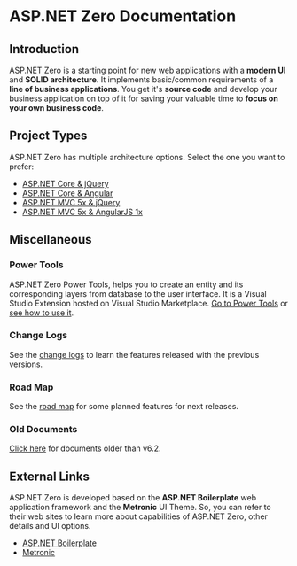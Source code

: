 # ASP.NET Zero Documentation

## Introduction

ASP.NET Zero is a starting point for new web applications with a **modern UI** and **SOLID architecture**. It implements basic/common requirements of a **line of business applications**. You get it's **source code** and develop your business application on top of it for saving your valuable time to **focus on your own business code**.

## Project Types

ASP.NET Zero has multiple architecture options. Select the one you want to prefer:

-   [ASP.NET Core & jQuery](/en/aspnet-core-mvc/latest/Getting-Started-Core)
-   [ASP.NET Core & Angular](/en/aspnet-core-angular/latest/Getting-Started-Angular)
-   [ASP.NET MVC 5x & jQuery](/en/aspnet-mvc-jquery/latest/Getting-Started-Mvc-Angularjs)
-   [ASP.NET MVC 5x & AngularJS 1x](/en/aspnet-mvc-angularjs/latest/Getting-Started-Mvc-Angularjs)

## Miscellaneous

### Power Tools

ASP.NET Zero Power Tools, helps you to create an entity and its corresponding layers from database to the user interface. It is a Visual Studio Extension hosted on Visual Studio Marketplace. [Go to Power Tools](https://marketplace.visualstudio.com/items?itemName=Volosoft.AspNetZeroPowerTools)  or [see how to use it](Rapid-Application-Development.md).

### Change Logs

See the [change logs](Change-Logs.md) to learn the features released with the previous versions.

### Road Map

See the [road map](Road-Map.md) for some planned features for next releases.

### Old Documents

[Click here](Old-Documents.md) for documents older than v6.2.

## External Links

ASP.NET Zero is developed based on the **ASP.NET Boilerplate** web application framework and the **Metronic** UI Theme. So, you can refer to their web sites to learn more about capabilities of ASP.NET Zero, other details and UI options.

- [ASP.NET Boilerplate](https://aspnetboilerplate.com/Pages/Documents)
- [Metronic](http://www.keenthemes.com/preview/metronic/)